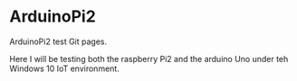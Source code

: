 # ArduinoPi2




ArduinoPi2 test Git pages.

Here I will be testing both the raspberry Pi2 and the arduino Uno under teh Windows 10 IoT environment.
